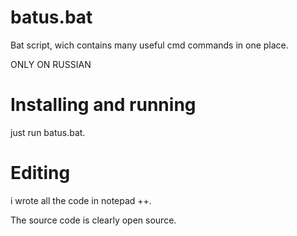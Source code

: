 # batus.bat
Bat script, wich contains many useful cmd commands in one place.

ONLY ON RUSSIAN

# Installing and running
just run batus.bat.

# Editing
i wrote all the code in notepad ++.

The source code is clearly open source.
